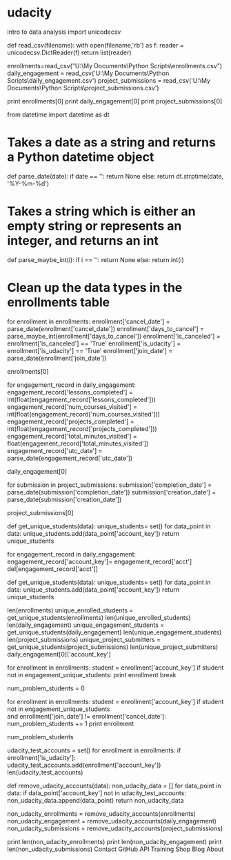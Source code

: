 # udacity
intro to data analysis
import unicodecsv

def read_csv(filename):
    with open(filename,'rb') as f:
        reader = unicodecsv.DictReader(f)
        return list(reader)
        
enrollments=read_csv("U:\My Documents\Python Scripts\enrollments.csv")
daily_engagement = read_csv('U:\My Documents\Python Scripts\daily_engagement.csv')
project_submissions = read_csv('U:\My Documents\Python Scripts\project_submissions.csv')

print enrollments[0]
print daily_engagement[0]
print project_submissions[0]

from datetime import datetime as dt

# Takes a date as a string and returns a Python datetime object
def parse_date(date):
  if date == '':
    return None
  else:
    return dt.strptime(date, '%Y-%m-%d')
    
# Takes a string which is either an empty string or represents an integer, and returns an int
def parse_maybe_int(i):
  if i == '':
    return None
  else:
    return int(i)
    
# Clean up the data types in the enrollments table
for enrollment in enrollments:
  enrollment['cancel_date'] = parse_date(enrollment['cancel_date'])
  enrollment['days_to_cancel'] = parse_maybe_int(enrollment['days_to_cancel'])
  enrollment['is_canceled'] = enrollment['is_canceled'] == 'True'
  enrollment['is_udacity'] = enrollment['is_udacity'] == 'True'
  enrollment['join_date'] = parse_date(enrollment['join_date'])

enrollments[0]

for engagement_record in daily_engagement:
  engagement_record['lessons_completed'] = int(float(engagement_record['lessons_completed']))
  engagement_record['num_courses_visited'] = int(float(engagement_record['num_courses_visited']))
  engagement_record['projects_completed'] = int(float(engagement_record['projects_completed']))
  engagement_record['total_minutes_visited'] = float(engagement_record['total_minutes_visited'])
  engagement_record['utc_date'] = parse_date(engagement_record['utc_date'])
    
daily_engagement[0]

for submission in project_submissions:
  submission['completion_date'] = parse_date(submission['completion_date'])
  submission['creation_date'] = parse_date(submission['creation_date'])

project_submissions[0]

def get_unique_students(data):
    unique_students= set()
    for data_point in data:
        unique_students.add(data_point['account_key'])
    return unique_students
    
for engagement_record in daily_engagement:
    engagement_record['account_key']= engagement_record['acct']
    del[engagement_record['acct']]
    
def get_unique_students(data):
    unique_students= set()
    for data_point in data:
        unique_students.add(data_point['account_key'])
    return unique_students

len(enrollments)
unique_enrolled_students = get_unique_students(enrollments)
len(unique_enrolled_students)
len(daily_engagement)
unique_engagement_students = get_unique_students(daily_engagement)
len(unique_engagement_students)
len(project_submissions)
unique_project_submitters = get_unique_students(project_submissions)
len(unique_project_submitters)
daily_engagement[0]['account_key']

for enrollment in enrollments:
    student = enrollment['account_key']
    if student not in engagement_unique_students:
        print enrollment
        break
        
 num_problem_students = 0

for enrollment in enrollments:
    student = enrollment['account_key']
    if student not in engagement_unique_students\
            and enrollment['join_date'] != enrollment['cancel_date']:
        num_problem_students += 1
        print enrollment
        
num_problem_students

udacity_test_accounts = set()
for enrollment in enrollments:
    if enrollment['is_udacity']:
        udacity_test_accounts.add(enrollment['account_key'])
len(udacity_test_accounts)

def remove_udacity_accounts(data):
    non_udacity_data = []
    for data_point in data:
        if data_point['account_key'] not in udacity_test_accounts:
            non_udacity_data.append(data_point)
    return non_udacity_data
    
non_udacity_enrollments = remove_udacity_accounts(enrollments)
non_udacity_engagement = remove_udacity_accounts(daily_engagement)
non_udacity_submissions = remove_udacity_accounts(project_submissions)

print len(non_udacity_enrollments)
print len(non_udacity_engagement)
print len(non_udacity_submissions)
Contact GitHub API Training Shop Blog About
